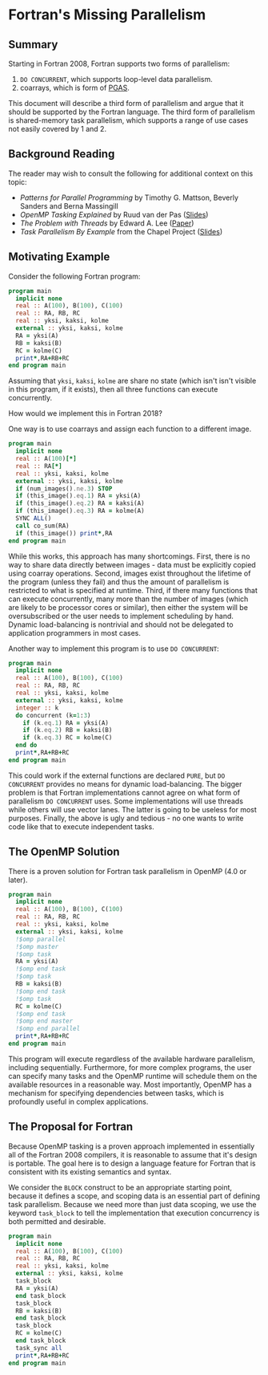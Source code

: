 # Fortran's Missing Parallelism

## Summary

Starting in Fortran 2008, Fortran supports two forms of parallelism:
  1. `DO CONCURRENT`, which supports loop-level data parallelism.
  2. coarrays, which is form of [PGAS](https://en.wikipedia.org/wiki/Partitioned_global_address_space).

This document will describe a third form of parallelism and argue that it should be supported by the Fortran language.
The third form of parallelism is shared-memory task parallelism, which supports a range of use cases not easily covered by 1 and 2.

## Background Reading

The reader may wish to consult the following for additional context on this topic:
  * _Patterns for Parallel Programming_ by Timothy G. Mattson, Beverly Sanders and Berna Massingill
  * _OpenMP	Tasking Explained_ by Ruud	van	der	Pas ([Slides](https://openmp.org/wp-content/uploads/sc13.tasking.ruud.pdf))
  * _The Problem with Threads_ by Edward A. Lee ([Paper](https://www2.eecs.berkeley.edu/Pubs/TechRpts/2006/EECS-2006-1.pdf))
  * _Task Parallelism By Example_ from the Chapel Project ([Slides](https://chapel-lang.org/tutorials/SC14/SC14-4-Chapel-TaskPar.pdf))

## Motivating Example

Consider the following Fortran program:
```fortran
program main
  implicit none
  real :: A(100), B(100), C(100)
  real :: RA, RB, RC
  real :: yksi, kaksi, kolme
  external :: yksi, kaksi, kolme
  RA = yksi(A)
  RB = kaksi(B)
  RC = kolme(C)
  print*,RA+RB+RC
end program main
```

Assuming that `yksi`, `kaksi`, `kolme` are share no state (which isn't isn't visible in this program, if it exists), then
all three functions can execute concurrently.

How would we implement this in Fortran 2018?

One way is to use coarrays and assign each function to a different image.
```fortran
program main
  implicit none
  real :: A(100)[*]
  real :: RA[*]
  real :: yksi, kaksi, kolme
  external :: yksi, kaksi, kolme
  if (num_images().ne.3) STOP
  if (this_image().eq.1) RA = yksi(A)
  if (this_image().eq.2) RA = kaksi(A)
  if (this_image().eq.3) RA = kolme(A)
  SYNC ALL()
  call co_sum(RA)
  if (this_image()) print*,RA
end program main
```
While this works, this approach has many shortcomings.
First, there is no way to share data directly between images - data must be explicitly copied using coarray operations.
Second, images exist throughout the lifetime of the program (unless they fail) and thus the amount of parallelism
is restricted to what is specified at runtime.
Third, if there many functions that can execute concurrently,
many more than the number of images (which are likely to be processor cores or similar),
then either the system will be oversubscribed or the user needs to implement scheduling by hand.
Dynamic load-balancing is nontrivial and should not be delegated to application programmers in most cases.

Another way to implement this program is to use `DO CONCURRENT`:
```fortran
program main
  implicit none
  real :: A(100), B(100), C(100)
  real :: RA, RB, RC
  real :: yksi, kaksi, kolme
  external :: yksi, kaksi, kolme
  integer :: k
  do concurrent (k=1:3)
    if (k.eq.1) RA = yksi(A)
    if (k.eq.2) RB = kaksi(B)
    if (k.eq.3) RC = kolme(C)
  end do
  print*,RA+RB+RC
end program main
```
This could work if the external functions are declared `PURE`,
but `DO CONCURRENT` provides no means for dynamic load-balancing.
The bigger problem is that Fortran implementations cannot agree on what form of parallelism
`DO CONCURRENT` uses.  Some implementations will use threads while others will use vector lanes.
The latter is going to be useless for most purposes.
Finally, the above is ugly and tedious - no one wants to write code like that
to execute independent tasks.

## The OpenMP Solution

There is a proven solution for Fortran task parallelism in OpenMP (4.0 or later).

```fortran
program main
  implicit none
  real :: A(100), B(100), C(100)
  real :: RA, RB, RC
  real :: yksi, kaksi, kolme
  external :: yksi, kaksi, kolme
  !$omp parallel
  !$omp master
  !$omp task
  RA = yksi(A)
  !$omp end task
  !$omp task
  RB = kaksi(B)
  !$omp end task
  !$omp task
  RC = kolme(C)
  !$omp end task
  !$omp end master
  !$omp end parallel
  print*,RA+RB+RC
end program main
```
This program will execute regardless of the available hardware parallelism, including sequentially.
Furthermore, for more complex programs, the user can specify many tasks and the OpenMP runtime
will schedule them on the available resources in a reasonable way.
Most importantly, OpenMP has a mechanism for specifying dependencies between tasks, which is profoundly useful
in complex applications.

## The Proposal for Fortran

Because OpenMP tasking is a proven approach implemented in essentially all of the Fortran 2008
compilers, it is reasonable to assume that it's design is portable.
The goal here is to design a language feature for Fortran that is consistent with
its existing semantics and syntax.

We consider the `BLOCK` construct to be an appropriate starting point, because it
defines a scope, and scoping data is an essential part of defining task parallelism.
Because we need more than just data scoping, we use the keyword `task_block` to
tell the implementation that execution concurrency is both permitted and desirable.
```fortran
program main
  implicit none
  real :: A(100), B(100), C(100)
  real :: RA, RB, RC
  real :: yksi, kaksi, kolme
  external :: yksi, kaksi, kolme
  task_block
  RA = yksi(A)
  end task_block
  task_block
  RB = kaksi(B)
  end task_block
  task_block
  RC = kolme(C)
  end task_block
  task_sync all
  print*,RA+RB+RC
end program main
```
